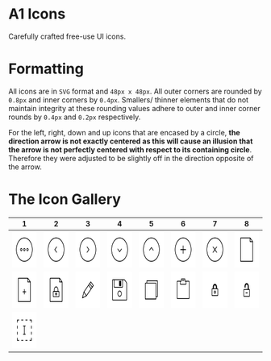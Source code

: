 # A1 Icons

Carefully crafted free-use UI icons.


# Formatting

All icons are in ```SVG``` format and ```48px x 48px```. All outer corners are rounded by ```0.8px``` and inner corners by ```0.4px```. Smallers/ thinner elements that do not maintain integrity at these rounding values adhere to outer and inner corner rounds by ```0.4px``` and ```0.2px``` respectively.

For the left, right, down and up icons that are encased by a circle, **the direction arrow is not exactly centered as this will cause an illusion that the arrow is not perfectly centered with respect to its containing circle**. Therefore they were adjusted to be slightly off in the direction opposite of the arrow.

# The Icon Gallery

|  1  |  2  |  3  |  4  |  5  |  6  |  7  |  8  |
| --- | --- | --- | --- | --- | --- | --- | --- |
|<img src="./a1icons-svg/menu.svg" width=72px height=72px>|<img src="./a1icons-svg/left_c.svg" width=72px height=72px>|<img src="./a1icons-svg/right_c.svg" width=72px height=72px>|<img src="./a1icons-svg/down_c.svg" width=72px height=72px>|<img src="./a1icons-svg/up_c.svg" width=72px height=72px>|<img src="./a1icons-svg/add.svg" width=72px height=72px>|<img src="./a1icons-svg/remove.svg" width=72px height=72px>|<img src="./a1icons-svg/note.svg" width=72px height=72px>|
|<img src="./a1icons-svg/note_add.svg" width=72px height=72px>|<img src="./a1icons-svg/note_enc_add.svg" width=72px height=72px>|<img src="./a1icons-svg/edit.svg" width=72px height=72px>|<img src="./a1icons-svg/write.svg" width=72px height=72px>|<img src="./a1icons-svg/copy.svg" width=72px height=72px>|<img src="./a1icons-svg/paste.svg" width=72px height=72px>|<img src="./a1icons-svg/enc.svg" width=72px height=72px>|<img src="./a1icons-svg/unenc.svg" width=72px height=72px>|
|<img src="./a1icons-svg/highlight.svg" width=72px height=72px>|
